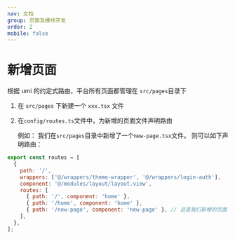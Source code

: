 ```yaml
---
nav: 文档
group: 页面及模块开发
order: 2
mobile: false
---
```


# 新增页面

根据 umi 的约定式路由，平台所有页面都管理在 `src/pages`目录下

1. 在 `src/pages` 下新建一个 `xxx.tsx` 文件
2. 在`config/routes.ts`文件中，为新增的页面文件声明路由

   例如：
   我们在`src/pages`目录中新增了一个`new-page.tsx`文件。
   则可以如下声明路由：

```js
export const routes = [
  {
    path: '/',
    wrappers: ['@/wrappers/theme-wrapper', '@/wrappers/login-auth'],
    component: '@/modules/layout/layout.view',
    routes: [
      { path: '/', component: 'home' },
      { path: '/home', component: 'home' },
      { path: '/new-page', component: 'new-page' }, // 这是我们新增的页面
    ],
  },
];
```
